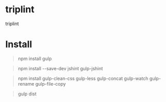 # triplint
triplint

# Install 
> npm install gulp

> npm install --save-dev jshint gulp-jshint 

> npm install gulp-clean-css gulp-less gulp-concat gulp-watch gulp-rename gulp-file-copy

> gulp dist




